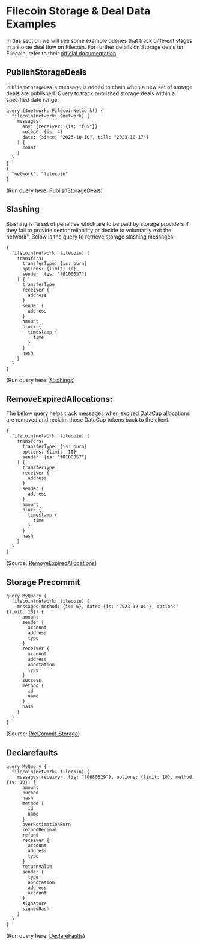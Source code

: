 # Filecoin Storage & Deal Data Examples

In this section we will see some example queries that track different stages in a storae deal flow on Filecoin. For further details on Storage deals on Filecoin, refer to their [official documentation](https://docs.filecoin.io/storage-providers/filecoin-deals/storage-deals).

## PublishStorageDeals

`PublishStorageDeals` message is added to chain when a new set of storage deals are published.
Query to track published storage deals within a specified date range:

```
query ($network: FilecoinNetwork!) {
  filecoin(network: $network) {
    messages(
      any: {receiver: {is: "f05"}}
      method: {is: 4}
      date: {since: "2023-10-10", till: "2023-10-17"}
    ) {
      count
    }
  }
}
{
  "network": "filecoin"
}

```

(Run query here: [PublishStorageDeals](https://ide.bitquery.io/Weekly-PublishStorageDeals-Messages-Count))

## Slashing

Slashing is "a set of penalties which are to be paid by storage providers if they fail to provide sector reliability or decide to voluntarily exit the network".
Below is the query to retrieve storage slashing messages:

```
{
  filecoin(network: filecoin) {
    transfers(
      transferType: {is: burn}
      options: {limit: 10}
      sender: {is: "f0100057"}
    ) {
      transferType
      receiver {
        address
      }
      sender {
        address
      }
      amount
      block {
        timestamp {
          time
        }
      }
      hash
    }
  }
}

```

(Run query here: [Slashings](https://ide.bitquery.io/Slashing-for-a-Provider-on-Filecoin))

## RemoveExpiredAllocations:

The below query helps track messages when expired DataCap allocations are removed and reclaim those DataCap tokens back to the client.

```
{
  filecoin(network: filecoin) {
    transfers(
      transferType: {is: burn}
      options: {limit: 10}
      sender: {is: "f0100057"}
    ) {
      transferType
      receiver {
        address
      }
      sender {
        address
      }
      amount
      block {
        timestamp {
          time
        }
      }
      hash
    }
  }
}

```

(Source: [RemoveExpiredAllocations](https://ide.bitquery.io/RemoveExpiredAllocations-Filecoin))

## Storage Precommit

```
query MyQuery {
  filecoin(network: filecoin) {
    messages(method: {is: 6}, date: {is: "2023-12-01"}, options: {limit: 10}) {
      amount
      sender {
        account
        address
        type
      }
      receiver {
        account
        address
        annotation
        type
      }
      success
      method {
        id
        name
      }
      hash
    }
  }
}

```

(Source: [PreCommit-Storage](https://ide.bitquery.io/PreCommit-Storage-Messages--day))

## Declarefaults

```
query MyQuery {
  filecoin(network: filecoin) {
    messages(receiver: {is: "f0680529"}, options: {limit: 10}, method: {is: 10}) {
      amount
      burned
      hash
      method {
        id
        name
      }
      overEstimationBurn
      refundDecimal
      refund
      receiver {
        account
        address
        type
      }
      returnValue
      sender {
        type
        annotation
        address
        account
      }
      signature
      signedHash
    }
  }
}

```

(Run query here: [DeclareFaults](https://ide.bitquery.io/Filecoin-DeclareFaults-Message))
